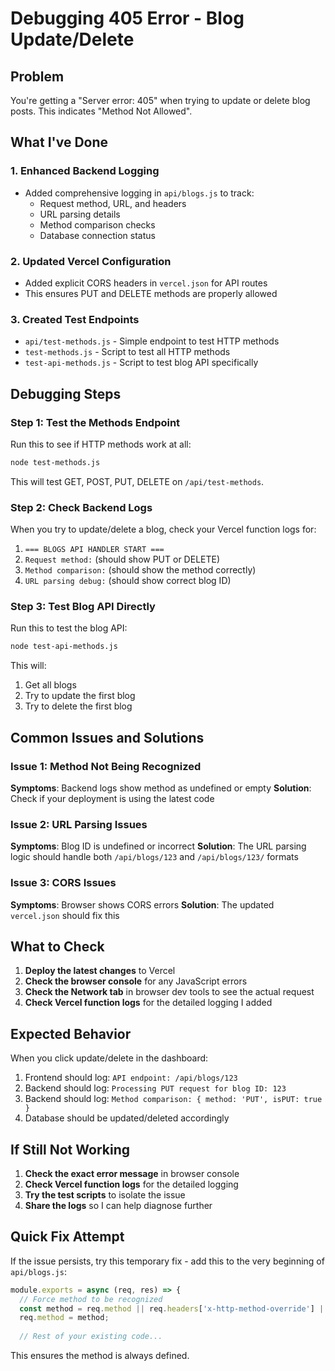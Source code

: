 # Debugging 405 Error - Blog Update/Delete

## Problem
You're getting a "Server error: 405" when trying to update or delete blog posts. This indicates "Method Not Allowed".

## What I've Done

### 1. Enhanced Backend Logging
- Added comprehensive logging in `api/blogs.js` to track:
  - Request method, URL, and headers
  - URL parsing details
  - Method comparison checks
  - Database connection status

### 2. Updated Vercel Configuration
- Added explicit CORS headers in `vercel.json` for API routes
- This ensures PUT and DELETE methods are properly allowed

### 3. Created Test Endpoints
- `api/test-methods.js` - Simple endpoint to test HTTP methods
- `test-methods.js` - Script to test all HTTP methods
- `test-api-methods.js` - Script to test blog API specifically

## Debugging Steps

### Step 1: Test the Methods Endpoint
Run this to see if HTTP methods work at all:

```bash
node test-methods.js
```

This will test GET, POST, PUT, DELETE on `/api/test-methods`.

### Step 2: Check Backend Logs
When you try to update/delete a blog, check your Vercel function logs for:

1. `=== BLOGS API HANDLER START ===`
2. `Request method:` (should show PUT or DELETE)
3. `Method comparison:` (should show the method correctly)
4. `URL parsing debug:` (should show correct blog ID)

### Step 3: Test Blog API Directly
Run this to test the blog API:

```bash
node test-api-methods.js
```

This will:
1. Get all blogs
2. Try to update the first blog
3. Try to delete the first blog

## Common Issues and Solutions

### Issue 1: Method Not Being Recognized
**Symptoms**: Backend logs show method as undefined or empty
**Solution**: Check if your deployment is using the latest code

### Issue 2: URL Parsing Issues
**Symptoms**: Blog ID is undefined or incorrect
**Solution**: The URL parsing logic should handle both `/api/blogs/123` and `/api/blogs/123/` formats

### Issue 3: CORS Issues
**Symptoms**: Browser shows CORS errors
**Solution**: The updated `vercel.json` should fix this

## What to Check

1. **Deploy the latest changes** to Vercel
2. **Check the browser console** for any JavaScript errors
3. **Check the Network tab** in browser dev tools to see the actual request
4. **Check Vercel function logs** for the detailed logging I added

## Expected Behavior

When you click update/delete in the dashboard:

1. Frontend should log: `API endpoint: /api/blogs/123`
2. Backend should log: `Processing PUT request for blog ID: 123`
3. Backend should log: `Method comparison: { method: 'PUT', isPUT: true }`
4. Database should be updated/deleted accordingly

## If Still Not Working

1. **Check the exact error message** in browser console
2. **Check Vercel function logs** for the detailed logging
3. **Try the test scripts** to isolate the issue
4. **Share the logs** so I can help diagnose further

## Quick Fix Attempt

If the issue persists, try this temporary fix - add this to the very beginning of `api/blogs.js`:

```javascript
module.exports = async (req, res) => {
  // Force method to be recognized
  const method = req.method || req.headers['x-http-method-override'] || 'GET';
  req.method = method;
  
  // Rest of your existing code...
```

This ensures the method is always defined.
